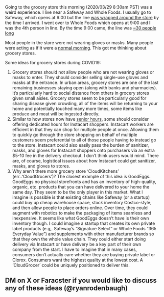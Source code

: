 Going to the grocery store this morning (2020/03/29 8:30am PST) was a weird experience. I live near a Safeway and Whole Foods. I usually go to Safeway, which opens at 6:00 but the line [was wrapped around the store](https://t.umblr.com/redirect?z=https%3A%2F%2Fphotos.app.goo.gl%2FXbycu63Fw73GAhbM7&t=OGIzYjdmZWRmMTZlNDRjZDJiZjNlMjNhMGZlZDExOTZhNjFhMDMwZSxkeVhLb2p2RA%3D%3D&b=t%3AokV1QflKCp7Agf216l_L8Q&p=https%3A%2F%2Fryanrodenbaugh.com%2Fpost%2F614054426107330560%2Fgrocery-stores&m=1&ref=ryanrodenbaugh.com) by the time I arrived. I went over to Whole Foods which opens at 9:00 and I was the 4th person in line. By the time 9:00 came, the line was [~30 people long](https://t.umblr.com/redirect?z=https%3A%2F%2Fphotos.app.goo.gl%2FXbycu63Fw73GAhbM7&t=OGIzYjdmZWRmMTZlNDRjZDJiZjNlMjNhMGZlZDExOTZhNjFhMDMwZSxkeVhLb2p2RA%3D%3D&b=t%3AokV1QflKCp7Agf216l_L8Q&p=https%3A%2F%2Fryanrodenbaugh.com%2Fpost%2F614054426107330560%2Fgrocery-stores&m=1&ref=ryanrodenbaugh.com)

Most people in the store were not wearing gloves or masks. Many people were acting as if it were a [normal morning](https://twitter.com/RyanRodenbaugh/status/1244322936275603456?s=20&ref=ryanrodenbaugh.com). This got me thinking about grocery stores.

Some ideas for grocery stores during COVID19:

1.  Grocery stores should not allow people who are not wearing gloves or masks to enter. They should consider selling single-use gloves and masks at the entrance. In urban areas, grocery stores are one of the last remaining businesses staying open (along with banks and pharmacies). It’s particularly hard to social distance from others in grocery stores given small aisles. Grocery stores seem to be particularly good for sharing disease given crowding, all of the items will be returning to your home and potentially touched many more times, some items like produce and meat will be ingested directly.
2.  Similar to how stores now have [senior hours](https://t.umblr.com/redirect?z=https%3A%2F%2Fmoney.com%2Fcoronavirus-senior-hours-walmart-costco-grocery-stores%2F&t=YmE0OTcwYjBmOGViNWIzY2NhMTgwOTM1MzQyMjg4N2JjYjA5ZTgwNyxkeVhLb2p2RA%3D%3D&b=t%3AokV1QflKCp7Agf216l_L8Q&p=https%3A%2F%2Fryanrodenbaugh.com%2Fpost%2F614054426107330560%2Fgrocery-stores&m=1&ref=ryanrodenbaugh.com), some should consider offering dedicated hours for Instacart shoppers. Instacart workers are efficient in that they can shop for multiple people at once. Allowing them to quickly go through the store shopping on behalf of multiple customers seem preferential to all of those people having to instead go to the store. Instacart could also easily pass the burden of sanitizer, masks, and gloves for Instacart shoppers onto purchasers via an extra $5-10 fee in the delivery checkout. I don’t think users would mind. There are, of course, logistical issues about how Instacart could get sanitizer, masks, and gloves to stores.
3.  Why aren’t there more grocery store ‘CloudKitchens’ (err..‘CloudGrocers’)? The closest example of this idea is GoodEggs. GoodEggs no physical storefronts and has an inventory of high-quality, organic, etc. products that you can have delivered to your home the same day. They seem to be the only player in this market. What I imagine is possible is that existing chains like Safeway (or a startup) could buy up cheap warehouse space, stock inventory Costco-style, and then allow people to place orders online. Over time, they could augment with robotics to make the packaging of items seamless and inexpensive. It seems like what GoodEggs doesn’t have is their own inventory though. I could imagine a startup that creates its own private label products (e.g,. Safeway’s “Signature Select” or Whole Foods “365 Everyday Value”) and supplements with other manufacturer brands so that they own the whole value chain. They could either start doing delivery via Instacart or have delivery be a key part of their own company from the start. I have to imagine that in many cases, consumers don’t actually care whether they are buying private label or Clorox. Consumers want the highest quality at the lowest cost. A ‘CloudGrocer’ could be uniquely positioned to deliver this.

## DM on X or Faracster if you would like to discuss any of these ideas (@ryanrodenbaugh)